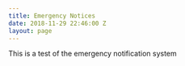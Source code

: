 ```yaml
---
title: Emergency Notices
date: 2018-11-29 22:46:00 Z
layout: page
---
```


This is a test of the emergency notification system